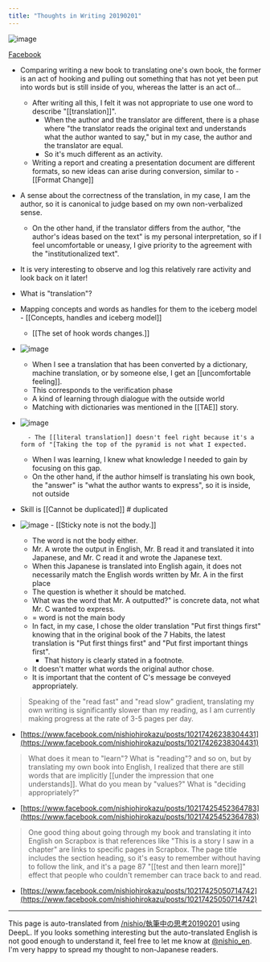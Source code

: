 ```yaml
---
title: "Thoughts in Writing 20190201"
---
```


![image](https://gyazo.com/81870c21534af17b78898013f0dfe076/thumb/1000)

[Facebook](https://www.facebook.com/nishiohirokazu/posts/10217432979392954)
- Comparing writing a new book to translating one's own book, the former is an act of hooking and pulling out something that has not yet been put into words but is still inside of you, whereas the latter is an act of...
    - After writing all this, I felt it was not appropriate to use one word to describe "[[translation]]".
        - When the author and the translator are different, there is a phase where "the translator reads the original text and understands what the author wanted to say," but in my case, the author and the translator are equal.
        - So it's much different as an activity.
    - Writing a report and creating a presentation document are different formats, so new ideas can arise during conversion, similar to
            - [[Format Change]]
- A sense about the correctness of the translation, in my case, I am the author, so it is canonical to judge based on my own non-verbalized sense.
    - On the other hand, if the translator differs from the author, "the author's ideas based on the text" is my personal interpretation, so if I feel uncomfortable or uneasy, I give priority to the agreement with the "institutionalized text".
- It is very interesting to observe and log this relatively rare activity and look back on it later!
- What is "translation"?
- Mapping concepts and words as handles for them to the iceberg model
        - [[Concepts, handles and iceberg model]]
    - [[The set of hook words changes.]]
- ![image](https://gyazo.com/61e3649357c5dde997c70d09c15ed5a4/thumb/1000)

    - When I see a translation that has been converted by a dictionary, machine translation, or by someone else, I get an [[uncomfortable feeling]].
    - This corresponds to the verification phase
    - A kind of learning through dialogue with the outside world
    - Matching with dictionaries was mentioned in the [[TAE]] story.
- ![image](https://gyazo.com/7e0eb8c65d57be7532723854367f949a/thumb/1000)

        - The [[literal translation]] doesn't feel right because it's a form of "[Taking the top of the pyramid is not what I expected.
    - When I was learning, I knew what knowledge I needed to gain by focusing on this gap.
    - On the other hand, if the author himself is translating his own book, the "answer" is "what the author wants to express", so it is inside, not outside
- Skill is [[Cannot be duplicated]] # duplicated
- ![image](https://gyazo.com/47ded082c46b5650bff6480ddffcb4da/thumb/1000)
        - [[Sticky note is not the body.]]
    - The word is not the body either.
    - Mr. A wrote the output in English, Mr. B read it and translated it into Japanese, and Mr. C read it and wrote the Japanese text.
    - When this Japanese is translated into English again, it does not necessarily match the English words written by Mr. A in the first place
    - The question is whether it should be matched.
    - What was the word that Mr. A outputted?" is concrete data, not what Mr. C wanted to express.
    - = word is not the main body
    - In fact, in my case, I chose the older translation "Put first things first" knowing that in the original book of the 7 Habits, the latest translation is "Put first things first" and "Put first important things first".
        - That history is clearly stated in a footnote.
    - It doesn't matter what words the original author chose.
    - It is important that the content of C's message be conveyed appropriately.



> Speaking of the "read fast" and "read slow" gradient, translating my own writing is significantly slower than my reading, as I am currently making progress at the rate of 3-5 pages per day.
- [https://www.facebook.com/nishiohirokazu/posts/10217426238304431](https://www.facebook.com/nishiohirokazu/posts/10217426238304431)
> What does it mean to "learn"? What is "reading"? and so on, but by translating my own book into English, I realized that there are still words that are implicitly [[under the impression that one understands]]. What do you mean by "values?" What is "deciding appropriately?"
- [https://www.facebook.com/nishiohirokazu/posts/10217425452364783](https://www.facebook.com/nishiohirokazu/posts/10217425452364783)
> One good thing about going through my book and translating it into English on Scrapbox is that references like "This is a story I saw in a chapter" are links to specific pages in Scrapbox. The page title includes the section heading, so it's easy to remember without having to follow the link, and it's a page 87 "[[test and then learn more]]" effect that people who couldn't remember can trace back to and read.
- [https://www.facebook.com/nishiohirokazu/posts/10217425050714742](https://www.facebook.com/nishiohirokazu/posts/10217425050714742)

---
This page is auto-translated from [/nishio/執筆中の思考20190201](https://scrapbox.io/nishio/執筆中の思考20190201) using DeepL. If you looks something interesting but the auto-translated English is not good enough to understand it, feel free to let me know at [@nishio_en](https://twitter.com/nishio_en). I'm very happy to spread my thought to non-Japanese readers.